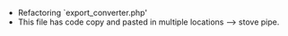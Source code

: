 - Refactoring `export_converter.php'
- This file has code copy and pasted in multiple locations --> stove pipe.

